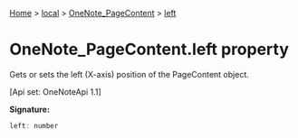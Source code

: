 [Home](./index) &gt; [local](local.md) &gt; [OneNote\_PageContent](local.onenote_pagecontent.md) &gt; [left](local.onenote_pagecontent.left.md)

# OneNote\_PageContent.left property

Gets or sets the left (X-axis) position of the PageContent object. 

 \[Api set: OneNoteApi 1.1\]

**Signature:**
```javascript
left: number
```
